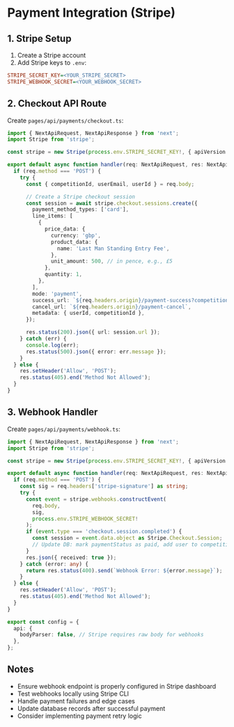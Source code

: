 # Payment Integration (Stripe)

## 1. Stripe Setup
1. Create a Stripe account
2. Add Stripe keys to `.env`:
```ini
STRIPE_SECRET_KEY=<YOUR_STRIPE_SECRET>
STRIPE_WEBHOOK_SECRET=<YOUR_WEBHOOK_SECRET>
```

## 2. Checkout API Route
Create `pages/api/payments/checkout.ts`:
```typescript
import { NextApiRequest, NextApiResponse } from 'next';
import Stripe from 'stripe';

const stripe = new Stripe(process.env.STRIPE_SECRET_KEY!, { apiVersion: '2022-11-15' });

export default async function handler(req: NextApiRequest, res: NextApiResponse) {
  if (req.method === 'POST') {
    try {
      const { competitionId, userEmail, userId } = req.body;

      // Create a Stripe checkout session
      const session = await stripe.checkout.sessions.create({
        payment_method_types: ['card'],
        line_items: [
          {
            price_data: {
              currency: 'gbp',
              product_data: {
                name: 'Last Man Standing Entry Fee',
              },
              unit_amount: 500, // in pence, e.g., £5
            },
            quantity: 1,
          },
        ],
        mode: 'payment',
        success_url: `${req.headers.origin}/payment-success?competitionId=${competitionId}`,
        cancel_url: `${req.headers.origin}/payment-cancel`,
        metadata: { userId, competitionId },
      });

      res.status(200).json({ url: session.url });
    } catch (err) {
      console.log(err);
      res.status(500).json({ error: err.message });
    }
  } else {
    res.setHeader('Allow', 'POST');
    res.status(405).end('Method Not Allowed');
  }
}
```

## 3. Webhook Handler
Create `pages/api/payments/webhook.ts`:
```typescript
import { NextApiRequest, NextApiResponse } from 'next';
import Stripe from 'stripe';

const stripe = new Stripe(process.env.STRIPE_SECRET_KEY!, { apiVersion: '2022-11-15' });

export default async function handler(req: NextApiRequest, res: NextApiResponse) {
  if (req.method === 'POST') {
    const sig = req.headers['stripe-signature'] as string;
    try {
      const event = stripe.webhooks.constructEvent(
        req.body,
        sig,
        process.env.STRIPE_WEBHOOK_SECRET!
      );
      if (event.type === 'checkout.session.completed') {
        const session = event.data.object as Stripe.Checkout.Session;
        // Update DB: mark paymentStatus as paid, add user to competition
      }
      res.json({ received: true });
    } catch (error: any) {
      return res.status(400).send(`Webhook Error: ${error.message}`);
    }
  } else {
    res.setHeader('Allow', 'POST');
    res.status(405).end('Method Not Allowed');
  }
}

export const config = {
  api: {
    bodyParser: false, // Stripe requires raw body for webhooks
  },
};
```

## Notes
- Ensure webhook endpoint is properly configured in Stripe dashboard
- Test webhooks locally using Stripe CLI
- Handle payment failures and edge cases
- Update database records after successful payment
- Consider implementing payment retry logic
